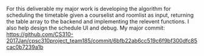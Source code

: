 For this deliverable my major work is developing the algorithm for scheduling the timetable given a courselist and roomlist as input, returning the table array to the backend and implementing the relevent functions. I also help design the schedule UI and debug.
 My major commit: https://github.com/CS310-2017Jan/cpsc310project_team185/commit/6bfb22ab6cc519c6f9bf300dfc85cac0b7239a1b
